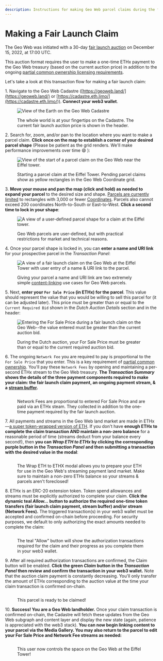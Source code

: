 ```yaml
---
description: Instructions for making Geo Web parcel claims during the fair launch period.
---
```


# Making a Fair Launch Claim

The Geo Web was initiated with a 30-day [fair launch auction](../concepts/fair-launch.md) on December 15, 2022, at 17:00 UTC.&#x20;

This auction format requires the user to make a one-time ETHx payment to the Geo Web treasury (based on the current auction price) in addition to the ongoing [partial common ownership licensing requirements](../concepts/partial-common-ownership.md).

Let's take a look at this transaction flow for making a fair launch claim:

1\. Navigate to the Geo Web Cadastre ([https://geoweb.land/](https://geoweb.land/) or [https://cadastre.eth.limo/](https://cadastre.eth.limo/)). **Connect your web3 wallet**.

<figure><img src="../.gitbook/assets/Cadastre Landing-min.png" alt="View of the Earth on the Geo Web Cadastre"><figcaption><p>The whole world is at your fingertips on the Cadastre. The current fair launch auction price is shown in the header.</p></figcaption></figure>

2\. Search for, zoom, and/or pan to the location where you want to make a parcel claim. **Click once on the map to establish a corner of your desired parcel shape** (Please be patient as the grid renders. We'll make performance improvements over time :smile: ):

<figure><img src="../.gitbook/assets/Claim Start-min.png" alt="View of the start of a parcel claim on the Geo Web near the Eiffel tower."><figcaption><p>Starting a parcel claim at the Eiffel Tower. Pending parcel claims show as yellow rectangles in the Geo Web Coordinate grid.</p></figcaption></figure>

3\. **Move your mouse and pan the map (click and hold) as needed to expand your parcel** to the desired size and shape. [Parcels are currently limited](../developers/core-contracts/registrydiamond/geowebparcelfacet/) to rectangles with 3,000 or fewer [Coordinates](../developers/core-contracts/registrydiamond/geowebparcelfacet/geo-web-coordinates.md). Parcels also cannot exceed 200 coordinates North-to-South or East-to-West. **Click a second time to lock in your shape**:

<figure><img src="../.gitbook/assets/Claim Expand-min.png" alt="A view of a user-defined parcel shape for a claim at the Eiffel tower."><figcaption><p>Geo Web parcels are user-defined, but with practical restrictions for market and technical reasons. </p></figcaption></figure>

4\. Once your parcel shape is locked in, you can **enter a name and URI link** for your prospective parcel in the _Transaction Panel_:

<figure><img src="../.gitbook/assets/Parcel Content-min.png" alt="A view of a fair launch claim on the Geo Web at the Eiffel Tower with user entry of a name &#x26; URI link to the parcel."><figcaption><p>Giving your parcel a name and URI link are two extremely simple <a href="../developers/content-layer/">content-linking</a> use cases for Geo Web parcels.</p></figcaption></figure>

5\. Next, **enter your `For Sale Price` (in ETHx) for the parcel**. This value should represent the value that you would be willing to sell this parcel for (it can be adjusted later). This price must be greater than or equal to the `Current Required Bid` shown in the _Dutch Auction Details_ section and in the header:

<figure><img src="../.gitbook/assets/Bid Required-min.png" alt="Entering the For Sale Price during a fair launch claim on the Geo Web--the value entered must be greater than the current auction bid."><figcaption><p>During the Dutch auction, your For Sale Price must be greater than or equal to the current required auction bid.</p></figcaption></figure>

6\. The ongoing `Network Fee` you are required to pay is proportional to the `For Sale Price` that you enter. This is a key requirement of [partial common ownership](../concepts/partial-common-ownership.md). You'll pay these `Network Fees` by opening and maintaining a per-second ETHx stream to the Geo Web treasury. **The **_**Transaction Summary**_** shows the details of the three payment components required to make your claim: the fair launch claim payment, an ongoing payment stream, & a** [**stream buffer**](https://help.superfluid.finance/en/articles/5744874-how-do-stream-buffers-work-in-superfluid)**.**&#x20;

<figure><img src="../.gitbook/assets/Bid Entered-min.png" alt=""><figcaption><p>Network Fees are proportional to entered For Sale Price and are paid via an ETHx steam. They collected in addition to the one-time payment required by the fair launch auction.</p></figcaption></figure>

7\. All payments and streams in the Geo Web land market are made in ETHx—[a super token-wrapped version of ETH](https://docs.superfluid.finance/superfluid/protocol-overview/in-depth-overview/super-tokens). If you don't have **enough ETHx to complete the claim transaction AND maintain a non-zero balance** for a reasonable period of time (streams deduct from your balance every second!), then **you can **_**Wrap ETH to ETHx**_** by clicking the corresponding purple button in the **_**Transaction Panel**_** and then submitting a transaction with the desired value in the modal**:

<figure><img src="../.gitbook/assets/Wrap ETHx-min.png" alt=""><figcaption><p>The Wrap ETH to ETHX modal allows you to prepare your ETH for use in the Geo Web's streaming payment land market. Make sure to maintain a non-zero ETHx balance so your streams &#x26; parcels aren't foreclosed!</p></figcaption></figure>

8\. ETHx is an ERC-20 extension token. Token spend allowances and streams must be explicitly authorized to complete your claim. **Click the dynamic teal **_**Allow...**_** button to authorize the required one-time token transfers (fair launch claim payment, stream buffer) and/or stream (Network Fees).** The triggered transaction(s) in your web3 wallet must be accepted and confirmed on-chain before proceeding. For security purposes, we default to only authorizing the exact amounts needed to complete the claim:&#x20;

<figure><img src="../.gitbook/assets/Allow Transactions-min.png" alt=""><figcaption><p>The teal "Allow" button will show the authorization transactions required for the claim and their progress as you complete them in your web3 wallet.</p></figcaption></figure>

9\. After all required authorization transactions are confirmed, the Claim button will be enabled. **Click the green **_**Claim**_** button in the **_**Transaction Panel**_** then review and confirm the transaction in your web3 wallet.** Note that the auction claim payment is constantly decreasing. You'll only transfer the amount of ETHx corresponding to the auction value at the time your claim transaction is confirmed on-chain.

<figure><img src="../.gitbook/assets/Claim-min.png" alt=""><figcaption><p>This parcel is ready to be claimed! </p></figcaption></figure>

10\. **Success! You are a Geo Web landholder.** Once your claim transaction is confirmed on-chain, the Cadastre will fetch these updates from the Geo Web subgraph and content layer and display the new state (again, patience is appreciated with the web3 stack). **You can now begin linking content to your parcel via the Media Gallery. You may also return to the parcel to edit your For Sale Price and Network Fee streams as needed:**

<figure><img src="../.gitbook/assets/Success-min.png" alt=""><figcaption><p>This user now controls the space on the Geo Web at the Eiffel Tower!</p></figcaption></figure>

